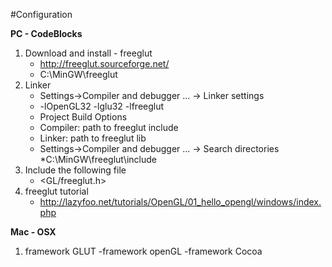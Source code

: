 #Configuration

**PC - CodeBlocks**

1. Download and install - freeglut
	* http://freeglut.sourceforge.net/
	* C:\MinGW\freeglut
2. Linker
	* Settings->Compiler and debugger ... -> Linker settings
	* -lOpenGL32 -lglu32 -lfreeglut
	* Project Build Options
	* Compiler: path to freeglut include
	* Linker: path to freeglut lib
	* Settings->Compiler and debugger ... -> Search directories
	*C:\MinGW\freeglut\include
3. Include the following file
	* <GL/freeglut.h>
4. freeglut tutorial
	* http://lazyfoo.net/tutorials/OpenGL/01_hello_opengl/windows/index.php

**Mac - OSX**

1. framework GLUT -framework openGL -framework Cocoa
